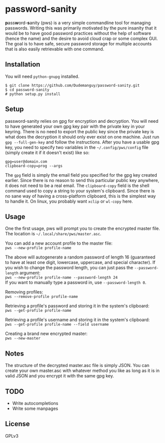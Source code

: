 # password-sanity
**p**ass**w**ord-**s**anity (pws) is a very simple commandline tool for managing passwords. Writing this was primarily motivated by the pure insanity that it would be to have good password practices without the help of software (hence the name) and the desire to avoid cloud crap or some complex GUI. The goal is to have safe, secure password storage for multiple accounts that is also easily retrievable with one command.

## Installation
You will need `python-gnupg` installed.

```
$ git clone https://github.com/Dudemanguy/password-sanity.git
$ cd password-sanity
# python setup.py install
```

## Setup
password-sanity relies on gpg for encryption and decryption. You will need to have generated your own gpg key pair with the private key in your keyring. There is no need to export the public key since the private key is what does the decryption it should only ever exist on one machine. Just run `gpg --full-gen-key` and follow the instructions. After you have a usable gpg key, you need to specify two variables in the `~/.config/pws/config` file (simply create it if it doesn't exist) like so:
```
gpg=user@domain.com
clipboard-copy=prog --args
```

The `gpg` field is simply the email field you specified for the gpg key created earlier. Since there is no reason to send this particular public key anywhere, it does not need to be a real email. The `clipboard-copy` field is the shell command used to copy a string to your system's clipboard. Since there is no sane way of having a cross-platform clipboard, this is the simplest way to handle it. On linux, you probably want `xclip` or `wl-copy` here.

## Usage
One the first usage, pws will prompt you to create the encrypted master file. The location is `~/.local/share/pws/master.asc`.

You can add a new account profile to the master file:  
`pws --new-profile profile-name`  

The above will autogenerate a random password of length 16 (guaranteed to have at least one digit, lowercase, uppercase, and special character). If you wish to change the password length, you can just pass the `--password-length` argument:  
`pws --new-profile profile-name --password-length 24`  
If you want to manually type a password in, use `--password-length 0`.

Removing profiles:  
`pws --remove-profile profile-name`

Retrieving a profile's password and storing it in the system's clipboard:  
`pws --get-profile profile-name`

Retrieving a profile's username and storing it in the system's clipboard:  
`pws --get-profile profile-name --field username`

Creating a brand new encrypted master:  
`pws --new-master`


## Notes
The structure of the decrypted master.asc file is simply JSON. You can create your own master.asc with whatever method you like as long as it is in valid JSON and you encrypt it with the same gpg key.

## TODO
* Write autocompletions
* Write some manpages

## License
GPLv3
